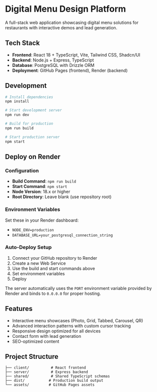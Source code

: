 # Digital Menu Design Platform

A full-stack web application showcasing digital menu solutions for restaurants with interactive demos and lead generation.

## Tech Stack

- **Frontend**: React 18 + TypeScript, Vite, Tailwind CSS, Shadcn/UI
- **Backend**: Node.js + Express, TypeScript
- **Database**: PostgreSQL with Drizzle ORM
- **Deployment**: GitHub Pages (frontend), Render (backend)

## Development

```bash
# Install dependencies
npm install

# Start development server
npm run dev

# Build for production
npm run build

# Start production server
npm start
```

## Deploy on Render

### Configuration
- **Build Command**: `npm run build`
- **Start Command**: `npm start`
- **Node Version**: 18.x or higher
- **Root Directory**: Leave blank (use repository root)

### Environment Variables
Set these in your Render dashboard:
- `NODE_ENV=production`
- `DATABASE_URL=your_postgresql_connection_string`

### Auto-Deploy Setup
1. Connect your GitHub repository to Render
2. Create a new Web Service
3. Use the build and start commands above
4. Set environment variables
5. Deploy

The server automatically uses the `PORT` environment variable provided by Render and binds to `0.0.0.0` for proper hosting.

## Features

- Interactive menu showcases (Photo, Grid, Tabbed, Carousel, QR)
- Advanced interaction patterns with custom cursor tracking
- Responsive design optimized for all devices
- Contact form with lead generation
- SEO-optimized content

## Project Structure

```
├── client/          # React frontend
├── server/          # Express backend
├── shared/          # Shared TypeScript schemas
├── dist/           # Production build output
└── assets/         # GitHub Pages assets
```

